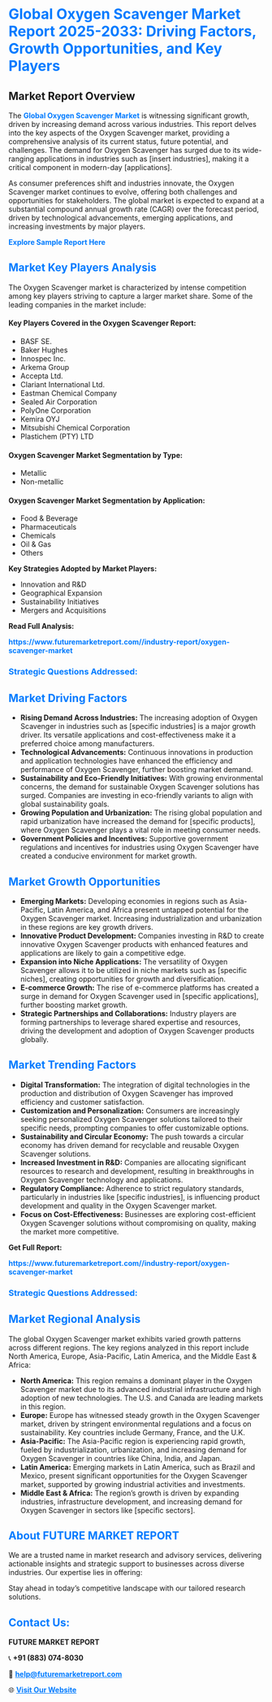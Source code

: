 <h1 style="color: #007BFF;">Global Oxygen Scavenger Market Report 2025-2033: Driving Factors, Growth Opportunities, and Key Players</h1>

<section id="overview">
<h2>Market Report Overview</h2>
<p>The <a href="https://www.futuremarketreport.com//industry-report/oxygen-scavenger-market" style="color: #007BFF; text-decoration: none;"><strong>Global Oxygen Scavenger Market</strong></a> is witnessing significant growth, driven by increasing demand across various industries. This report delves into the key aspects of the Oxygen Scavenger market, providing a comprehensive analysis of its current status, future potential, and challenges. The demand for Oxygen Scavenger has surged due to its wide-ranging applications in industries such as [insert industries], making it a critical component in modern-day [applications].</p>
<p>As consumer preferences shift and industries innovate, the Oxygen Scavenger market continues to evolve, offering both challenges and opportunities for stakeholders. The global market is expected to expand at a substantial compound annual growth rate (CAGR) over the forecast period, driven by technological advancements, emerging applications, and increasing investments by major players.</p>
</section>

<section id="overview">
<p><a href="https://www.futuremarketreport.com//request-sample/reportId=57597" style="color: #007BFF; text-decoration: none;"><strong>Explore Sample Report Here</strong></a></p>
</section>

<section id="key-players">
<h2 style="color: #007BFF;">Market Key Players Analysis</h2>
<p>The Oxygen Scavenger market is characterized by intense competition among key players striving to capture a larger market share. Some of the leading companies in the market include:</p>
<h4>Key Players Covered in the Oxygen Scavenger Report:</h4>
<ul><li>BASF SE.</li><li>Baker Hughes</li><li>Innospec Inc.</li><li>Arkema Group</li><li>Accepta Ltd.</li><li>Clariant International Ltd.</li><li>Eastman Chemical Company</li><li>Sealed Air Corporation</li><li>PolyOne Corporation</li><li>Kemira OYJ</li><li>Mitsubishi Chemical Corporation</li><li>Plastichem (PTY) LTD</li></ul>
<h4>Oxygen Scavenger Market Segmentation by Type:</h4>
<ul><li>Metallic</li><li>Non-metallic</li></ul>

<h4>Oxygen Scavenger Market Segmentation by Application:</h4>
<ul><li>Food &amp; Beverage</li><li>Pharmaceuticals</li><li>Chemicals</li><li>Oil &amp; Gas</li><li>Others</li></ul>
<p><strong>Key Strategies Adopted by Market Players:</strong></p>
<ul>
<li>Innovation and R&D</li>
<li>Geographical Expansion</li>
<li>Sustainability Initiatives</li>
<li>Mergers and Acquisitions</li>
</ul>
</section>

<section>
<p><strong>Read Full Analysis: </strong></p><a href="https://www.futuremarketreport.com//industry-report/oxygen-scavenger-market" style="color: #007BFF; text-decoration: none;"><strong>https://www.futuremarketreport.com//industry-report/oxygen-scavenger-market</strong></a>
<h3 style="color: #007BFF;">Strategic Questions Addressed:</h3>
</section>

<section id="driving-factors">
<h2 style="color: #007BFF;">Market Driving Factors</h2>
<ul>
<li><strong>Rising Demand Across Industries:</strong> The increasing adoption of Oxygen Scavenger in industries such as [specific industries] is a major growth driver. Its versatile applications and cost-effectiveness make it a preferred choice among manufacturers.</li>
<li><strong>Technological Advancements:</strong> Continuous innovations in production and application technologies have enhanced the efficiency and performance of Oxygen Scavenger, further boosting market demand.</li>
<li><strong>Sustainability and Eco-Friendly Initiatives:</strong> With growing environmental concerns, the demand for sustainable Oxygen Scavenger solutions has surged. Companies are investing in eco-friendly variants to align with global sustainability goals.</li>
<li><strong>Growing Population and Urbanization:</strong> The rising global population and rapid urbanization have increased the demand for [specific products], where Oxygen Scavenger plays a vital role in meeting consumer needs.</li>
<li><strong>Government Policies and Incentives:</strong> Supportive government regulations and incentives for industries using Oxygen Scavenger have created a conducive environment for market growth.</li>
</ul>
</section>

<section id="growth-opportunities">
<h2 style="color: #007BFF;">Market Growth Opportunities</h2>
<ul>
<li><strong>Emerging Markets:</strong> Developing economies in regions such as Asia-Pacific, Latin America, and Africa present untapped potential for the Oxygen Scavenger market. Increasing industrialization and urbanization in these regions are key growth drivers.</li>
<li><strong>Innovative Product Development:</strong> Companies investing in R&D to create innovative Oxygen Scavenger products with enhanced features and applications are likely to gain a competitive edge.</li>
<li><strong>Expansion into Niche Applications:</strong> The versatility of Oxygen Scavenger allows it to be utilized in niche markets such as [specific niches], creating opportunities for growth and diversification.</li>
<li><strong>E-commerce Growth:</strong> The rise of e-commerce platforms has created a surge in demand for Oxygen Scavenger used in [specific applications], further boosting market growth.</li>
<li><strong>Strategic Partnerships and Collaborations:</strong> Industry players are forming partnerships to leverage shared expertise and resources, driving the development and adoption of Oxygen Scavenger products globally.</li>
</ul>
</section>

<section id="trending-factors">
<h2 style="color: #007BFF;">Market Trending Factors</h2>
<ul>
<li><strong>Digital Transformation:</strong> The integration of digital technologies in the production and distribution of Oxygen Scavenger has improved efficiency and customer satisfaction.</li>
<li><strong>Customization and Personalization:</strong> Consumers are increasingly seeking personalized Oxygen Scavenger solutions tailored to their specific needs, prompting companies to offer customizable options.</li>
<li><strong>Sustainability and Circular Economy:</strong> The push towards a circular economy has driven demand for recyclable and reusable Oxygen Scavenger solutions.</li>
<li><strong>Increased Investment in R&D:</strong> Companies are allocating significant resources to research and development, resulting in breakthroughs in Oxygen Scavenger technology and applications.</li>
<li><strong>Regulatory Compliance:</strong> Adherence to strict regulatory standards, particularly in industries like [specific industries], is influencing product development and quality in the Oxygen Scavenger market.</li>
<li><strong>Focus on Cost-Effectiveness:</strong> Businesses are exploring cost-efficient Oxygen Scavenger solutions without compromising on quality, making the market more competitive.</li>
</ul>
</section>

<section>
<p><strong>Get Full Report: </strong></p><a href="https://www.futuremarketreport.com//industry-report/oxygen-scavenger-market" style="color: #007BFF; text-decoration: none;"><strong>https://www.futuremarketreport.com//industry-report/oxygen-scavenger-market</strong></a>
<h3 style="color: #007BFF;">Strategic Questions Addressed:</h3>
</section>


<section id="regional-analysis">
<h2 style="color: #007BFF;">Market Regional Analysis</h2>
<p>The global Oxygen Scavenger market exhibits varied growth patterns across different regions. The key regions analyzed in this report include North America, Europe, Asia-Pacific, Latin America, and the Middle East & Africa:</p>
<ul>
<li><strong>North America:</strong> This region remains a dominant player in the Oxygen Scavenger market due to its advanced industrial infrastructure and high adoption of new technologies. The U.S. and Canada are leading markets in this region.</li>
<li><strong>Europe:</strong> Europe has witnessed steady growth in the Oxygen Scavenger market, driven by stringent environmental regulations and a focus on sustainability. Key countries include Germany, France, and the U.K.</li>
<li><strong>Asia-Pacific:</strong> The Asia-Pacific region is experiencing rapid growth, fueled by industrialization, urbanization, and increasing demand for Oxygen Scavenger in countries like China, India, and Japan.</li>
<li><strong>Latin America:</strong> Emerging markets in Latin America, such as Brazil and Mexico, present significant opportunities for the Oxygen Scavenger market, supported by growing industrial activities and investments.</li>
<li><strong>Middle East & Africa:</strong> The region’s growth is driven by expanding industries, infrastructure development, and increasing demand for Oxygen Scavenger in sectors like [specific sectors].</li>
</ul>
</section>

<footer>
<h2 style="color: #007BFF;">About FUTURE MARKET REPORT</h2>
<p>We are a trusted name in market research and advisory services, delivering actionable insights and strategic support to businesses across diverse industries. Our expertise lies in offering:</p>

<p>Stay ahead in today’s competitive landscape with our tailored research solutions.</p>

<h2 style="color: #007BFF;">Contact Us:</h2>
<p><strong>FUTURE MARKET REPORT</strong></p>
<p>📞 <strong>+91 (883) 074-8030</strong></p>
<p>📧 <strong><a href="mailto:help@futuremarketreport.com" style="color: #007BFF;">help@futuremarketreport.com</a></strong></p>
<p>🌐 <strong><a href="https://www.futuremarketreport.com/" style="color: #007BFF;">Visit Our Website</a></strong></p>
</footer>